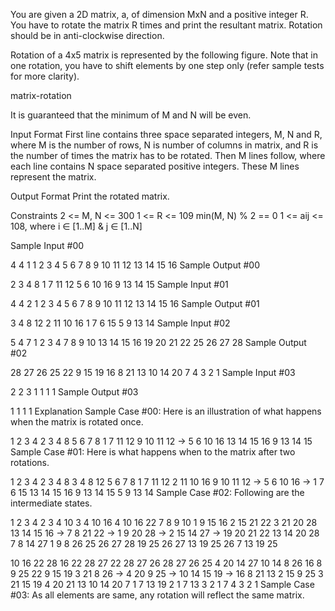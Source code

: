 
You are given a 2D matrix, a, of dimension MxN and a positive integer R. You have to rotate the matrix R times and print the resultant matrix. Rotation should be in anti-clockwise direction.

Rotation of a 4x5 matrix is represented by the following figure. Note that in one rotation, you have to shift elements by one step only (refer sample tests for more clarity).

matrix-rotation

It is guaranteed that the minimum of M and N will be even.

Input Format 
First line contains three space separated integers, M, N and R, where M is the number of rows, N is number of columns in matrix, and R is the number of times the matrix has to be rotated. 
Then M lines follow, where each line contains N space separated positive integers. These M lines represent the matrix.

Output Format 
Print the rotated matrix.

Constraints 
2 <= M, N <= 300 
1 <= R <= 109 
min(M, N) % 2 == 0 
1 <= aij <= 108, where i ∈ [1..M] & j ∈ [1..N]

Sample Input #00

4 4 1
1 2 3 4
5 6 7 8
9 10 11 12
13 14 15 16
Sample Output #00

2 3 4 8
1 7 11 12
5 6 10 16
9 13 14 15
Sample Input #01

4 4 2
1 2 3 4
5 6 7 8
9 10 11 12
13 14 15 16
Sample Output #01

3 4 8 12
2 11 10 16
1 7 6 15
5 9 13 14
Sample Input #02

5 4 7
1 2 3 4
7 8 9 10
13 14 15 16
19 20 21 22
25 26 27 28
Sample Output #02

28 27 26 25
22 9 15 19
16 8 21 13
10 14 20 7
4 3 2 1
Sample Input #03

2 2 3
1 1
1 1
Sample Output #03

1 1
1 1
Explanation 
Sample Case #00: Here is an illustration of what happens when the matrix is rotated once.

 1  2  3  4      2  3  4  8
 5  6  7  8      1  7 11 12
 9 10 11 12  ->  5  6 10 16
13 14 15 16      9 13 14 15
Sample Case #01: Here is what happens when to the matrix after two rotations.

 1  2  3  4      2  3  4  8      3  4  8 12
 5  6  7  8      1  7 11 12      2 11 10 16
 9 10 11 12  ->  5  6 10 16  ->  1  7  6 15
13 14 15 16      9 13 14 15      5  9 13 14
Sample Case #02: Following are the intermediate states.

1  2  3  4      2  3  4 10    3  4 10 16    4 10 16 22
7  8  9 10      1  9 15 16    2 15 21 22    3 21 20 28
13 14 15 16 ->  7  8 21 22 -> 1  9 20 28 -> 2 15 14 27 ->
19 20 21 22    13 14 20 28    7  8 14 27    1  9  8 26
25 26 27 28    19 25 26 27    13 19 25 26   7 13 19 25



10 16 22 28    16 22 28 27    22 28 27 26    28 27 26 25
 4 20 14 27    10 14  8 26    16  8  9 25    22  9 15 19
 3 21  8 26 ->  4 20  9 25 -> 10 14 15 19 -> 16  8 21 13
 2 15  9 25     3 21 15 19     4 20 21 13    10 14 20  7
 1  7 13 19     2  1  7 13     3  2  1  7     4  3  2  1
Sample Case #03: As all elements are same, any rotation will reflect the same matrix.
